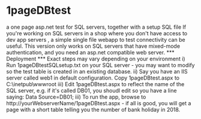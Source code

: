 # 1pageDBtest
a one page  asp.net test for SQL servers, together with a setup SQL file 
If you're working on SQL servers in a shop where you don't have access to dev app servers , a simple single file webapp to test connectivity can be useful. This version only works on SQL servers that have mixed-mode authentication, and you need an asp.net compatible web server.
*** Deployment ***
Exact steps may vary depending on your environment
i) Run 1pageDBtestSQLsetup.txt on your SQL server  - you may want to modify so the test table is created in an existing database.
ii) Say you have an IIS server called web1 in default configuration.  Copy 1pageDBtest.aspx to C:\inetpub\wwwroot 
iii) Edit 1pageDBtest.aspx to reflect the name of the SQL server, e.g. if it's called DB01, you shoudl edit so you have a line saying:     Data Source=DB01;
iii) To run the app, browse to http://yourWebserverName/1pageDBtest.aspx   - if all is good, you will get a page with a short table telling you the number of bank holiday in 2018. 
